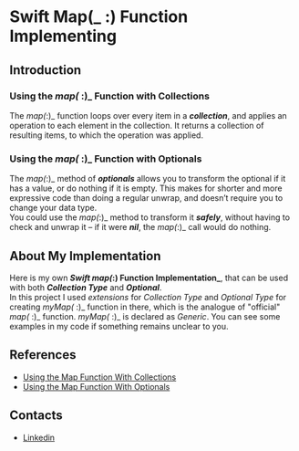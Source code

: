 # Swift Map(_ :) Function Implementing

## Introduction
### Using the _map(_ :)_ Function with Collections
The _map(_:)_ function loops over every item in a **_collection_**, and applies an operation to each element in the collection. It returns a collection of resulting items, to which the operation was applied.
### Using the _map(_ :)_ Function with Optionals
The _map(_:)_ method of **_optionals_** allows you to transform the optional if it has a value, or do nothing if it is empty. This makes for shorter and more expressive code than doing a regular unwrap, and doesn’t require you to change your data type.  
You could use the _map(_:)_ method to transform it **_safely_**, without having to check and unwrap it – if it were **_nil_**, the _map(_:)_ call would do nothing.
## About My Implementation
Here is my own **_Swift map(_:) Function Implementation_**, that can be used with both **_Collection Type_** and **_Optional_**.  
In this project I used _extensions_ for _Collection Type_ and _Optional Type_ for creating _myMap(_ :)_ function in there, which is the analogue of "official" _map(_ :)_ function. _myMap(_ :)_ is declared as _Generic_. 
You can see some examples in my code if something remains unclear to you.
## References
* [Using the Map Function With Collections](https://learnappmaking.com/map-reduce-filter-swift-programming/)
* [Using the Map Function With Optionals](https://www.hackingwithswift.com/example-code/language/how-to-use-map-with-an-optional-value)
## Contacts
* [Linkedin](https://www.linkedin.com/in/fuad-rustamov-8133b4190/)
